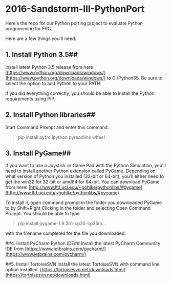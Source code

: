 # 2016-Sandstorm-III-PythonPort
Here's the repo for our Python porting project to evaluate Python programming for FRC.

Here are a few things you'll need.

## 1. Install Python 3.5##
Install latest Python 3.5 release from here [https://www.python.org/downloads/windows/](https://www.python.org/downloads/windows/) to C:\Python35. Be sure to select the option to add Python to your PATH. 

If you did everything correctly, you should be able to install the Python requirements using PIP. 

## 2.  Install Python libraries##

Start Command Prompt and enter this command: 
> pip install pyfrc ipython pyreadline wheel

## 3. Install PyGame##
If you want to use a Joystick or Game Pad with the Python Simulation, you'll need to install another Python extension called PyGame. Depending on what version of Python you installed (32-bit or 64-bit), you'll either need to get the win32 for 32-bit or amd64 for 64-bit. You can download PyGame from here: [http://www.lfd.uci.edu/~gohlke/pythonlibs/#pygame](http://www.lfd.uci.edu/~gohlke/pythonlibs/#pygame)


To install it, open command prompt in the folder you downloaded PyGame to by Shift+Right Clicking in the folder and selecting Open Command Prompt. You should be able to type 
> pip install pygame-1.9.2b1-cp35-cp35m...

with the filename completed for the file you downloaded. 

##4. Install PyCharm Python IDE##
Install the latest PyCharm Community IDE from
[https://www.jetbrains.com/pycharm/](https://www.jetbrains.com/pycharm/)

##5. Install TortoiseSVN
Install the latest TortoiseSVN with command line option installed.
[https://tortoisesvn.net/downloads.html](https://tortoisesvn.net/downloads.html)



